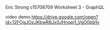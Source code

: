 Eric Strong
c15708709
Worksheet 3 - GraphQL

video demo
https://drive.google.com/open?id=12FOgJOzJKbwR8Jx0JHnopj1_VgO0pb1v
